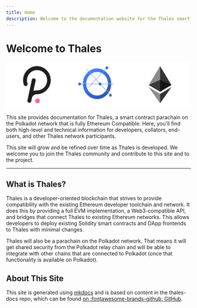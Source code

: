 ```yaml
---
title: Home
description: Welcome to the documentation website for the Thales smart contract platform, a parachain on Polkadot that is fully Ethereum compatible.
---
```


# Welcome to Thales

![Main Page Banner](/images/main-banner.png)

This site provides documentation for Thales, a smart contract parachain on the Polkadot network that is fully Ethereum Compatible.  Here, you'll find both high-level and technical information for developers, collators, end-users, and other Thales network participants.

This site will grow and be refined over time as Thales is developed.  We welcome you to join the Thales community and contribute to this site and to the project.

---

## What is Thales? 

Thales is a developer-oriented blockchain that strives to provide compatibility with the existing Ethereum developer toolchain and network.  It does this by providing a full EVM implementation, a Web3-compatible API, and bridges that connect Thales to existing Ethereum networks.  This allows developers to deploy existing Solidity smart contracts and DApp frontends to Thales with minimal changes.

Thales will also be a parachain on the Polkadot network. That means it will get shared security from the Polkadot relay chain and will be able to integrate with other chains that are connected to Polkadot (once that functionality is available on Polkadot).


## About This Site
This site is generated using [mkdocs](https://www.mkdocs.org/) and is based on content in the thales-docs repo, which can be found [on :fontawesome-brands-github: GitHub](https://github.com/Thales-network/thales-docs).
